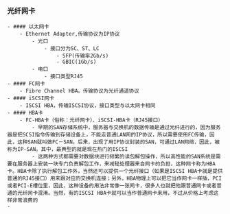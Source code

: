 ### 光纤网卡
	- #### 以太网卡
		- Ethernet Adapter,传输协议为IP协议
			- 光口
				- 接口分为SC、ST、LC
					- SFP(传输率2Gb/s)
					- GBIC(1Gb/s)
			- 电口
				- 接口类型RJ45
	- #### FC网卡
		- Fibre Channel HBA。传输协议为光纤通道协议
	- #### iSCSI网卡
		- ISCSI HBA，传输ISCSI协议，接口类型与以太网卡相同
	- #### HBA卡
		- FC-HBA卡（俗称：光纤网卡）、iSCSI-HBA卡（RJ45接口）
			- 早期的SAN存储系统中，服务器与交换机的数据传输是通过光纤进行的，因为服务器是把SCSI指令传输到存储设备上，不能走普通LAN网的IP协议，所以需要使用FC传输，因此，这种SAN就叫做FC－SAN。后来，出现了用IP协议封装的SAN，可通过LAN网络，因此，被称为IP-SAN。其中，最典型的就是现在热门的ISCSI
			- 这两种方式都需要对数据块进行频繁的读包解包操作，所以高性能的SAN系统是需要在服务器上安装一块专门负责解包工作，来减轻处理器来自网卡的负担，这种网卡称为HBA卡。HBA卡除了执行解包工作外，当然还可以提供一个光纤接口（如果是ISCSI HBA卡就是提供普通的RJ45接口）用来跟对应的交换机连接；另外，HBA物理上可以把它当作网卡一样插，PCI或者PCI-E槽位里，因此，这种设备的用法非常像一张网卡，很多人也就把他跟普通网卡或者普通的光纤网卡混淆。当然，有的ISCSI HBA卡就可以当作普通网卡来用，不过从价格上考虑这样非常浪费的
	-
